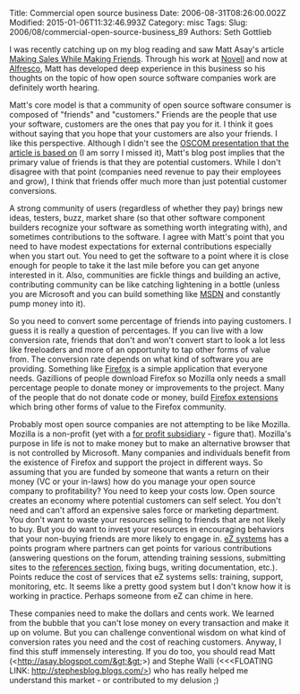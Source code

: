 Title: Commercial open source business
Date: 2006-08-31T08:26:00.002Z
Modified: 2015-01-06T11:32:46.993Z
Category: misc
Tags: 
Slug: 2006/08/commercial-open-source-business_89
Authors: Seth Gottlieb

I was recently catching up on my blog reading and saw Matt Asay's article [Making Sales While Making Friends](http://www.blogger.com/post-edit.g?blogID=9312392&amp;postID=115703318360348183). Through his work at [Novell](http://www.novell.com) and now at [Alfresco](http://www.alfresco.com), Matt has developed deep experience in this business so his thoughts on the topic of how open source software companies work are definitely worth hearing.  

Matt's core model is that a community of open source software consumer is composed of "friends" and "customers." Friends are the people that use your software, customers are the ones that pay you for it. I think it goes without saying that you hope that your customers are also your friends. I like this perspective. Although I didn't see the [OSCOM presentation that the article is based on](http://conferences.oreillynet.com/cs/os2006/view/e_sess/9449) (I am sorry I missed it), Matt's blog post implies that the primary value of friends is that they are potential customers. While I don't disagree with that point (companies need revenue to pay their employees and grow), I think that friends offer much more than just potential customer conversions.   

A strong community of users (regardless of whether they pay) brings new ideas, testers, buzz, market share (so that other software component builders recognize your software as something worth integrating with), and sometimes contributions to the software. I agree with Matt's point that you need to have modest expectations for external contributions especially when you start out. You need to get the software to a point where it is close enough for people to take it the last mile before you can get anyone interested in it. Also, communities are fickle things and building an active, contributing community can be like catching lightening in a bottle (unless you are Microsoft and you can build something like [MSDN](http://msdn.microsoft.com) and constantly pump money into it).  

So you need to convert some percentage of friends into paying customers. I guess it is really a question of percentages. If you can live with a low conversion rate, friends that don't and won't convert start to look a lot less like freeloaders and more of an opportunity to tap other forms of value from. The conversion rate depends on what kind of software you are providing. Something like [Firefox](http://www.mozilla.com/firefox/central/) is a simple application that everyone needs. Gazillions of people download Firefox so Mozilla only needs a small percentage people to donate money or improvements to the project. Many of the people that do not donate code or money, build [Firefox extensions](http://www.mozilla.com/add-ons/) which bring other forms of value to the Firefox community.  

Probably most open source companies are not attempting to be like Mozilla. Mozilla is a non-profit (yet with a [for profit subsidiary](http://www.mozilla.org/reorganization/) - figure that). Mozilla's purpose in life is not to make money but to make an alternative browser that is not controlled by Microsoft. Many companies and individuals benefit from the existence of Firefox and support the project in different ways. So assuming that you are funded by someone that wants a return on their money (VC or your in-laws) how do you manage your open source company to profitability? You need to keep your costs low. Open source creates an economy where potential customers can self select. You don't need and can't afford an expensive sales force or marketing department. You don't want to waste your resources selling to friends that are not likely to buy. But you do want to invest your resources in encouraging behaviors that your non-buying friends are more likely to engage in. [eZ systems](http://ez.no) has a points program where partners can get points for various contributions (answering questions on the forum, attending training sessions, submitting sites to the [references section](http://ez.no/customers/references), fixing bugs, writing documentation, etc.). Points reduce the cost of services that eZ systems sells: training, support, monitoring, etc. It seems like a pretty good system but I don't know how it is working in practice. Perhaps someone from eZ can chime in here.  

These companies need to make the dollars and cents work. We learned from the bubble that you can't lose money on every transaction and make it up on volume. But you can challenge conventional wisdom on what kind of conversion rates you need and the cost of reaching customers. Anyway, I find this stuff immensely interesting. If you do too, you should read Matt (<http://asay.blogspot.com/&gt;&gt;&gt;) and Stephe Walli (&lt;&lt;&lt;FLOATING LINK: http://stephesblog.blogs.com/>) who has really helped me understand this market - or contributed to my delusion ;)
